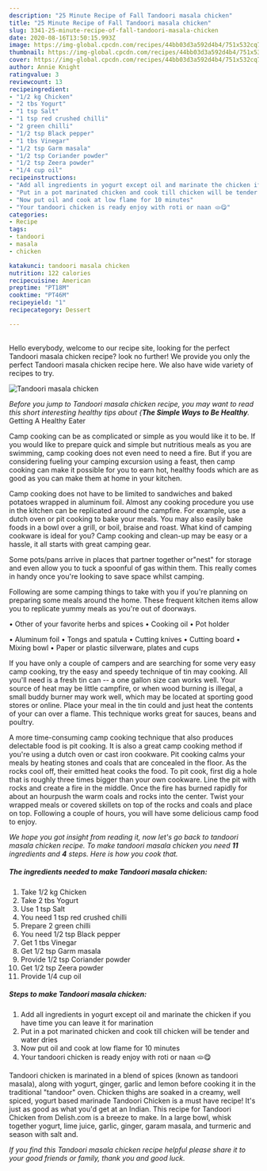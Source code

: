 ```yaml
---
description: "25 Minute Recipe of Fall Tandoori masala chicken"
title: "25 Minute Recipe of Fall Tandoori masala chicken"
slug: 3341-25-minute-recipe-of-fall-tandoori-masala-chicken
date: 2020-08-16T13:50:15.993Z
image: https://img-global.cpcdn.com/recipes/44bb03d3a592d4b4/751x532cq70/tandoori-masala-chicken-recipe-main-photo.jpg
thumbnail: https://img-global.cpcdn.com/recipes/44bb03d3a592d4b4/751x532cq70/tandoori-masala-chicken-recipe-main-photo.jpg
cover: https://img-global.cpcdn.com/recipes/44bb03d3a592d4b4/751x532cq70/tandoori-masala-chicken-recipe-main-photo.jpg
author: Annie Knight
ratingvalue: 3
reviewcount: 13
recipeingredient:
- "1/2 kg Chicken"
- "2 tbs Yogurt"
- "1 tsp Salt"
- "1 tsp red crushed chilli"
- "2 green chilli"
- "1/2 tsp Black pepper"
- "1 tbs Vinegar"
- "1/2 tsp Garm masala"
- "1/2 tsp Coriander powder"
- "1/2 tsp Zeera powder"
- "1/4 cup oil"
recipeinstructions:
- "Add all ingredients in yogurt except oil and marinate the chicken if you have time you can leave it for marination"
- "Put in a pot marinated chicken and cook till chicken will be tender and water dries"
- "Now put oil and cook at low flame for 10 minutes"
- "Your tandoori chicken is ready enjoy with roti or naan 🫓😋"
categories:
- Recipe
tags:
- tandoori
- masala
- chicken

katakunci: tandoori masala chicken 
nutrition: 122 calories
recipecuisine: American
preptime: "PT18M"
cooktime: "PT46M"
recipeyield: "1"
recipecategory: Dessert

---
```

<br>
Hello everybody, welcome to our recipe site, looking for the perfect Tandoori masala chicken recipe? look no further! We provide you only the perfect Tandoori masala chicken recipe here. We also have wide variety of recipes to try.
<br>


![Tandoori masala chicken](https://img-global.cpcdn.com/recipes/44bb03d3a592d4b4/751x532cq70/tandoori-masala-chicken-recipe-main-photo.jpg)

<i>Before you jump to Tandoori masala chicken recipe, you may want to read this short interesting healthy tips about {<strong>The Simple Ways to Be Healthy</strong>.</i>
Getting A Healthy Eater

    
Camp cooking can be as complicated or simple as you would like it to be. If you would like to prepare quick and simple but nutritious meals as you are swimming, camp cooking does not even need to need a fire. But if you are considering fueling your camping excursion using a feast, then camp cooking can make it possible for you to earn hot, healthy foods which are as good as you can make them at home in your kitchen.

Camp cooking does not have to be limited to sandwiches and baked potatoes wrapped in aluminum foil.  Almost any cooking procedure you use in the kitchen can be replicated around the campfire. For example, use a dutch oven or pit cooking to bake your meals. You may also easily bake foods in a bowl over a grill, or boil, braise and roast. What kind of camping cookware is ideal for you? Camp cooking and clean-up may be easy or a hassle, it all starts with great camping gear.

Some pots/pans arrive in places that partner together or"nest" for storage and even allow you to tuck a spoonful of gas within them. This really comes in handy once you're looking to save space whilst camping.

Following are some camping things to take with you if you're planning on preparing some meals around the home. These frequent kitchen items allow you to replicate yummy meals as you're out of doorways.


• Other of your favorite herbs and spices
• Cooking oil
• Pot holder

• Aluminum foil
• Tongs and spatula
• Cutting knives
• Cutting board
• Mixing bowl
• Paper or plastic silverware, plates and cups

If you have only a couple of campers and are searching for some very easy camp cooking, try the easy and speedy technique of tin may cooking. All you'll need is a fresh tin can -- a one gallon size can works well. Your source of heat may be little campfire, or when wood burning is illegal, a small buddy burner may work well, which may be located at sporting good stores or online. Place your meal in the tin could and just heat the contents of your can over a flame.  This technique works great for sauces, beans and poultry.

A more time-consuming camp cooking technique that also produces delectable food is pit cooking.  It is also a great camp cooking method if you're using a dutch oven or cast iron cookware. Pit cooking calms your meals by heating stones and coals that are concealed in the floor. As the rocks cool off, their emitted heat cooks the food. To pit cook, first dig a hole that is roughly three times bigger than your own cookware. Line the pit with rocks and create a fire in the middle. Once the fire has burned rapidly for about an hourpush the warm coals and rocks into the center. Twist your wrapped meals or covered skillets on top of the rocks and coals and place on top. Following a couple of hours, you will have some delicious camp food to enjoy.


<i>We hope you got insight from reading it, now let's go back to tandoori masala chicken recipe. To make tandoori masala chicken you need <strong>11</strong> ingredients and <strong>4</strong> steps. Here is how you cook that.
</i>

##### The ingredients needed to make Tandoori masala chicken:

1. Take 1/2 kg Chicken
1. Take 2 tbs Yogurt
1. Use 1 tsp Salt
1. You need 1 tsp red crushed chilli
1. Prepare 2 green chilli
1. You need 1/2 tsp Black pepper
1. Get 1 tbs Vinegar
1. Get 1/2 tsp Garm masala
1. Provide 1/2 tsp Coriander powder
1. Get 1/2 tsp Zeera powder
1. Provide 1/4 cup oil


##### Steps to make Tandoori masala chicken:

1. Add all ingredients in yogurt except oil and marinate the chicken if you have time you can leave it for marination
1. Put in a pot marinated chicken and cook till chicken will be tender and water dries
1. Now put oil and cook at low flame for 10 minutes
1. Your tandoori chicken is ready enjoy with roti or naan 🫓😋


Tandoori chicken is marinated in a blend of spices (known as tandoori masala), along with yogurt, ginger, garlic and lemon before cooking it in the traditional &#34;tandoor&#34; oven. Chicken thighs are soaked in a creamy, well spiced, yogurt based marinade Tandoori Chicken is a must have recipe! It&#39;s just as good as what you&#39;d get at an Indian. This recipe for Tandoori Chicken from Delish.com is a breeze to make. In a large bowl, whisk together yogurt, lime juice, garlic, ginger, garam masala, and turmeric and season with salt and. 

<i>If you find this Tandoori masala chicken recipe helpful please share it to your good friends or family, thank you and good luck.</i>
